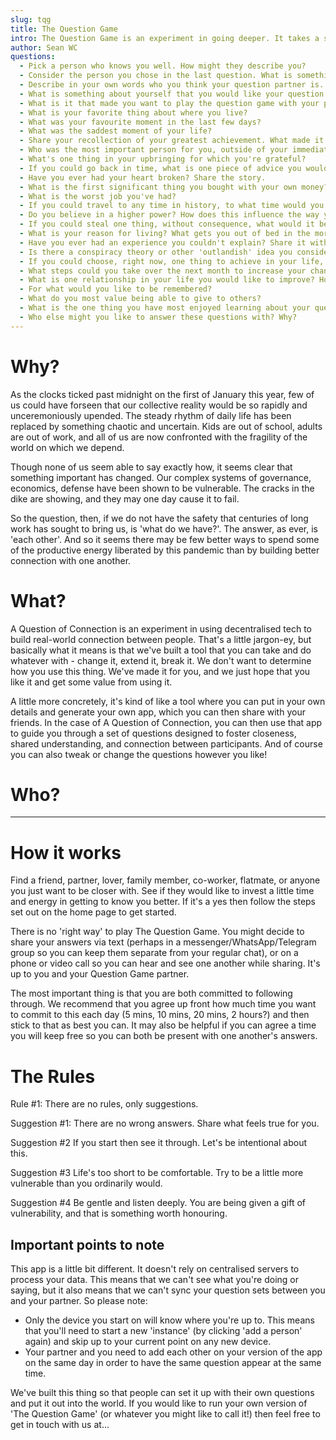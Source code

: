 ```yaml
---
slug: tqg
title: The Question Game
intro: The Question Game is an experiment in going deeper. It takes a set of 28 questions, designed to move you your question partner well beyond small talk, and presents them to you over 28 days. If you give it time, commitment, and courage, it will give you a more genuine connection.
author: Sean WC
questions:
  - Pick a person who knows you well. How might they describe you?
  - Consider the person you chose in the last question. What is something they don't know about you?
  - Describe in your own words who you think your question partner is.
  - What is something about yourself that you would like your question partner to know? What is something about yourself that you are nervous about them knowing?
  - What is it that made you want to play the question game with your partner?
  - What is your favorite thing about where you live?
  - What was your favourite moment in the last few days?
  - What was the saddest moment of your life?
  - Share your recollection of your greatest achievement. What made it so meaningful?
  - Who was the most important person for you, outside of your immediate family, growing up?
  - What's one thing in your upbringing for which you're grateful?
  - If you could go back in time, what is one piece of advice you would give your younger self?
  - Have you ever had your heart broken? Share the story.
  - What is the first significant thing you bought with your own money?
  - What is the worst job you've had?
  - If you could travel to any time in history, to what time would you travel and why?
  - Do you believe in a higher power? How does this influence the way you live?
  - If you could steal one thing, without consequence, what would it be?
  - What is your reason for living? What gets you out of bed in the morning?
  - Have you ever had an experience you couldn't explain? Share it with your partner (try to refrain from seeking to explain your partner's experience unless invited to do so).
  - Is there a conspiracy theory or other 'outlandish' idea you consider credible? Why?
  - If you could choose, right now, one thing to achieve in your life, what would it be and why?
  - What steps could you take over the next month to increase your chances of bringing that goal into reality? Talk with your partner about how they might support you in this.
  - What is one relationship in your life you would like to improve? How would you like it to change?
  - For what would you like to be remembered?
  - What do you most value being able to give to others?
  - What is the one thing you have most enjoyed learning about your questions partner? What is the one thing you have most enjoyed sharing?
  - Who else might you like to answer these questions with? Why?
---
```


# Why?

As the clocks ticked past midnight on the first of January this year, few of us could have forseen that our collective reality would be so rapidly and unceremoniously upended. The steady rhythm of daily life has been replaced by something chaotic and uncertain. Kids are out of school, adults are out of work, and all of us are now confronted with the fragility of the world on which we depend.

Though none of us seem able to say exactly how, it seems clear that something important has changed. Our complex systems of governance, economics, defense have been shown to be vulnerable. The cracks in the dike are showing, and they may one day cause it to fail.

So the question, then, if we do not have the safety that centuries of long work has sought to bring us, is 'what do we have?'. The answer, as ever, is 'each other'. And so it seems there may be few better ways to spend some of the productive energy liberated by this pandemic than by building better connection with one another.

# What?

A Question of Connection is an experiment in using decentralised tech to build real-world connection between people. That's a little jargon-ey, but basically what it means is that we've built a tool that you can take and do whatever with - change it, extend it, break it. We don't want to determine how you use this thing. We've made it for you, and we just hope that you like it and get some value from using it.

A little more concretely, it's kind of like a tool where you can put in your own details and generate your own app, which you can then share with your friends. In the case of A Question of Connection, you can then use that app to guide you through a set of questions designed to foster closeness, shared understanding, and connection between participants. And of course you can also tweak or change the questions however you like!

# Who?


---

# How it works

Find a friend, partner, lover, family member, co-worker, flatmate, or anyone you just want to be closer with.  See if they would like to invest a little time and energy in getting to know you better. If it's a yes then follow the steps set out on the home page to get started.

There is no 'right way' to play The Question Game. You might decide to share your answers via text (perhaps in a messenger/WhatsApp/Telegram group so you can keep them separate from your regular chat), or on a phone or video call so you can hear and see one another while sharing. It's up to you and your Question Game partner.

The most important thing is that you are both committed to following through. We recommend that you agree up front how much time you want to commit to this each day (5 mins, 10 mins, 20 mins, 2 hours?) and then stick to that as best you can. It may also be helpful if you can agree a time you will keep free so you can both be present with one another's answers. 

# The Rules

Rule #1:
There are no rules, only suggestions.

Suggestion #1:
There are no wrong answers. Share what feels true for you.

Suggestion #2
If you start then see it through. Let's be intentional about this.

Suggestion #3
Life's too short to be comfortable. Try to be a little more vulnerable than you ordinarily would.

Suggestion #4
Be gentle and listen deeply. You are being given a gift of vulnerability, and that is something worth honouring.

## Important points to note

This app is a little bit different. It doesn't rely on centralised servers to process your data. This means that we can't see what you're doing or saying, but it also means that we can't sync your question sets between you and your partner. So please note:
 - Only the device you start on will know where you're up to. This means that you'll need to start a new 'instance' (by clicking 'add a person' again) and skip up to your current point on any new device.
 - Your partner and you need to add each other on your version of the app on the same day in order to have the same question appear at the same time.
 
We've built this thing so that people can set it up with their own questions and put it out into the world. If you would like to run your own version of 'The Question Game' (or whatever you might like to call it!) then feel free to get in touch with us at...
